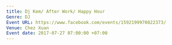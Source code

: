 ```yaml
---
title: Dj Kem/ After Work/ Happy Hour
Genre: DJ
Event URL: https://www.facebook.com/events/1592199970822373/
Venue: Chez Xuan
Event date: 2017-07-27 07:00:00 +07:00
---
```


